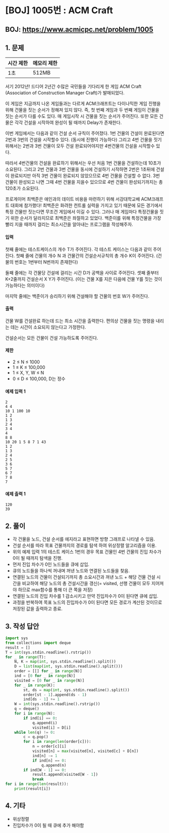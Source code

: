 #  [BOJ] 1005번 : ACM Craft

## BOJ: https://www.acmicpc.net/problem/1005

## 1. 문제

|시간 제한| 메모리 제한| 
|:----|:----|
|1초|512MB|

서기 2012년! 드디어 2년간 수많은 국민들을 기다리게 한 게임 ACM Craft (Association of Construction Manager Craft)가 발매되었다.

이 게임은 지금까지 나온 게임들과는 다르게 ACM크래프트는 다이나믹한 게임 진행을 위해 건물을 짓는 순서가 정해져 있지 않다. 즉, 첫 번째 게임과 두 번째 게임이 건물을 짓는 순서가 다를 수도 있다. 매 게임시작 시 건물을 짓는 순서가 주어진다. 또한 모든 건물은 각각 건설을 시작하여 완성이 될 때까지 Delay가 존재한다.

이번 게임에서는 다음과 같이 건설 순서 규칙이 주어졌다. 1번 건물의 건설이 완료된다면 2번과 3번의 건설을 시작할수 있다. (동시에 진행이 가능하다) 그리고 4번 건물을 짓기 위해서는 2번과 3번 건물이 모두 건설 완료되어야지만 4번건물의 건설을 시작할수 있다.

따라서 4번건물의 건설을 완료하기 위해서는 우선 처음 1번 건물을 건설하는데 10초가 소요된다. 그리고 2번 건물과 3번 건물을 동시에 건설하기 시작하면 2번은 1초뒤에 건설이 완료되지만 아직 3번 건물이 완료되지 않았으므로 4번 건물을 건설할 수 없다. 3번 건물이 완성되고 나면 그때 4번 건물을 지을수 있으므로 4번 건물이 완성되기까지는 총 120초가 소요된다.

프로게이머 최백준은 애인과의 데이트 비용을 마련하기 위해 서강대학교배 ACM크래프트 대회에 참가했다! 최백준은 화려한 컨트롤 실력을 가지고 있기 때문에 모든 경기에서 특정 건물만 짓는다면 무조건 게임에서 이길 수 있다. 그러나 매 게임마다 특정건물을 짓기 위한 순서가 달라지므로 최백준은 좌절하고 있었다. 백준이를 위해 특정건물을 가장 빨리 지을 때까지 걸리는 최소시간을 알아내는 프로그램을 작성해주자.

#### 입력
첫째 줄에는 테스트케이스의 개수 T가 주어진다. 각 테스트 케이스는 다음과 같이 주어진다. 첫째 줄에 건물의 개수 N 과 건물간의 건설순서규칙의 총 개수 K이 주어진다. (건물의 번호는 1번부터 N번까지 존재한다) 

둘째 줄에는 각 건물당 건설에 걸리는 시간 D가 공백을 사이로 주어진다. 셋째 줄부터 K+2줄까지 건설순서 X Y가 주어진다. (이는 건물 X를 지은 다음에 건물 Y를 짓는 것이 가능하다는 의미이다) 

마지막 줄에는 백준이가 승리하기 위해 건설해야 할 건물의 번호 W가 주어진다.

#### 출력
건물 W를 건설완료 하는데 드는 최소 시간을 출력한다. 편의상 건물을 짓는 명령을 내리는 데는 시간이 소요되지 않는다고 가정한다.

건설순서는 모든 건물이 건설 가능하도록 주어진다.

#### 제한
- 2 ≤ N ≤ 1000
- 1 ≤ K ≤ 100,000
- 1 ≤ X, Y, W ≤ N
- 0 ≤ D ≤ 100,000, D는 정수

#### 예제 입력 1
```
2
4 4
10 1 100 10
1 2
1 3
2 4
3 4
4
8 8
10 20 1 5 8 7 1 43
1 2
1 3
2 4
2 5
3 6
5 7
6 7
7 8
7
```
#### 예제 출력 1
```
120
39
```

## 2. 풀이
- 각 건물을 노드, 건설 순서를 에지라고 표현하면 방향 그래프로 나타낼 수 있음.
- 건설 순서를 따라 목표 건물까지의 경로를 탐색 하여 위상정렬 알고리즘을 이용.
- 위의 예제 입력 1의 테스트 케이스 1번의 경우 목표 건물인 4번 건물의 진입 차수가 0이 될 때까지 탐색을 진행.
- 먼저 진입 차수가 0인 노드들을 큐에 삽입.
- 큐의 노드들을 하나씩 꺼내며 꺼낸 노드와 연결된 노드들을 찾음.
- 연결된 노드의 건물이 건설되기까지 총 소요시간과 꺼낸 노드 + 해당 건물 건설 시간을 비교하여 해당 노드의 총 건설시간을 갱신(= visited, 선행 건물이 모두 지어져야 하므로 max함수를 통해 더 큰 쪽을 저장)
- 연결된 노드의 진입 차수를 1 감소시키고 만약 진입차수가 0이 된다면 큐에 삽입.
- 과정을 반복하여 목표 노드의 진입차수가 0이 된다면 모든 경로가 계산된 것이므로 저장된 값을 출력하고 종료.


## 3. 작성 답안
```python
import sys
from collections import deque
result = []
T = int(sys.stdin.readline().rstrip())
for _ in range(T):
	N, K = map(int, sys.stdin.readline().split())
	D = list(map(int, sys.stdin.readline().split()))
	order = [[] for _ in range(N)]
	ind = [0 for _ in range(N)]
	visited = [0 for _ in range(N)]
	for _ in range(K):
		st, ds = map(int, sys.stdin.readline().split())
		order[st - 1].append(ds - 1)
		ind[ds - 1] += 1
	W = int(sys.stdin.readline().rstrip())
	q = deque()
	for i in range(N):
		if ind[i] == 0:
			q.append(i)
			visited[i] = D[i]
	while len(q) != 0:
		c = q.pop()
		for i in range(len(order[c])):
			n = order[c][i]
			visited[n] = max(visited[n], visited[c] + D[n])
			ind[n] -= 1
			if ind[n] == 0:
				q.append(n)
		if ind[W - 1] == 0:
			result.append(visited[W - 1])
			break
for i in range(len(result)):
	print(result[i])
```
## 4. 기타
- 위상정렬
- 진입차수가 0이 될 때 큐에 추가 해야함
